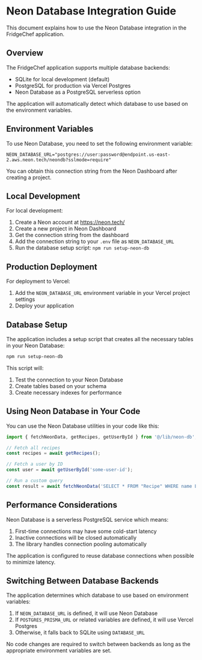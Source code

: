 # Neon Database Integration Guide

This document explains how to use the Neon Database integration in the FridgeChef application.

## Overview

The FridgeChef application supports multiple database backends:
- SQLite for local development (default)
- PostgreSQL for production via Vercel Postgres
- Neon Database as a PostgreSQL serverless option

The application will automatically detect which database to use based on the environment variables.

## Environment Variables

To use Neon Database, you need to set the following environment variable:

```
NEON_DATABASE_URL="postgres://user:password@endpoint.us-east-2.aws.neon.tech/neondb?sslmode=require"
```

You can obtain this connection string from the Neon Dashboard after creating a project.

## Local Development

For local development:

1. Create a Neon account at https://neon.tech/
2. Create a new project in Neon Dashboard
3. Get the connection string from the dashboard
4. Add the connection string to your `.env` file as `NEON_DATABASE_URL`
5. Run the database setup script: `npm run setup-neon-db`

## Production Deployment

For deployment to Vercel:

1. Add the `NEON_DATABASE_URL` environment variable in your Vercel project settings
2. Deploy your application

## Database Setup

The application includes a setup script that creates all the necessary tables in your Neon Database:

```bash
npm run setup-neon-db
```

This script will:
1. Test the connection to your Neon Database
2. Create tables based on your schema
3. Create necessary indexes for performance

## Using Neon Database in Your Code

You can use the Neon Database utilities in your code like this:

```typescript
import { fetchNeonData, getRecipes, getUserById } from '@/lib/neon-db';

// Fetch all recipes
const recipes = await getRecipes();

// Fetch a user by ID
const user = await getUserById('some-user-id');

// Run a custom query
const result = await fetchNeonData('SELECT * FROM "Recipe" WHERE name LIKE $1', [`%${searchQuery}%`]);
```

## Performance Considerations

Neon Database is a serverless PostgreSQL service which means:

1. First-time connections may have some cold-start latency
2. Inactive connections will be closed automatically
3. The library handles connection pooling automatically

The application is configured to reuse database connections when possible to minimize latency.

## Switching Between Database Backends

The application determines which database to use based on environment variables:

1. If `NEON_DATABASE_URL` is defined, it will use Neon Database
2. If `POSTGRES_PRISMA_URL` or related variables are defined, it will use Vercel Postgres
3. Otherwise, it falls back to SQLite using `DATABASE_URL`

No code changes are required to switch between backends as long as the appropriate environment variables are set.